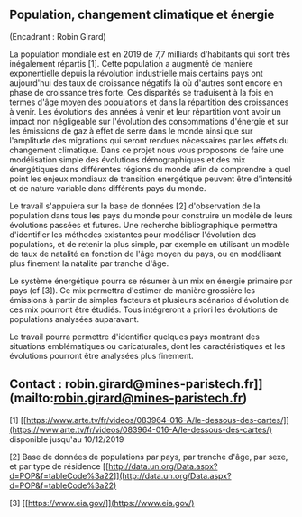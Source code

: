 ## Population, changement climatique et énergie

(Encadrant : Robin Girard)

La population mondiale est en 2019 de 7,7 milliards d'habitants qui sont
très inégalement répartis \[1\]. Cette population a augmenté de manière
exponentielle depuis la révolution industrielle mais certains pays ont
aujourd'hui des taux de croissance négatifs là où d'autres sont encore
en phase de croissance très forte. Ces disparités se traduisent à la
fois en termes d'âge moyen des populations et dans la répartition des
croissances à venir. Les évolutions des années à venir et leur
répartition vont avoir un impact non négligeable sur l'évolution des
consommations d'énergie et sur les émissions de gaz à effet de serre
dans le monde ainsi que sur l'amplitude des migrations qui seront
rendues nécessaires par les effets du changement climatique. Dans ce
projet nous vous proposons de faire une modélisation simple des
évolutions démographiques et des mix énergétiques dans différentes
régions du monde afin de comprendre à quel point les enjeux mondiaux de
transition énergétique peuvent être d'intensité et de nature variable
dans différents pays du monde.

Le travail s'appuiera sur la base de données \[2\] d'observation de la
population dans tous les pays du monde pour construire un modèle de
leurs évolutions passées et futures. Une recherche bibliographique
permettra d'identifier les méthodes existantes pour modéliser
l'évolution des populations, et de retenir la plus simple, par exemple
en utilisant un modèle de taux de natalité en fonction de l'âge moyen du
pays, ou en modélisant plus finement la natalité par tranche d'âge.

Le système énergétique pourra se résumer à un mix en énergie primaire
par pays (cf \[3\]). Ce mix permettra d'estimer de manière grossière les
émissions à partir de simples facteurs et plusieurs scénarios
d'évolution de ces mix pourront être étudiés. Tous intégreront a priori
les évolutions de populations analysées auparavant.

Le travail pourra permettre d'identifier quelques pays montrant des
situations emblématiques ou caricaturales, dont les caractéristiques et
les évolutions pourront être analysées plus finement.

## Contact : robin.girard\@mines-paristech.fr]](mailto:robin.girard@mines-paristech.fr)

\[1\]
[[https://www.arte.tv/fr/videos/083964-016-A/le-dessous-des-cartes/]](https://www.arte.tv/fr/videos/083964-016-A/le-dessous-des-cartes/)
disponible jusqu'au 10/12/2019

\[2\] Base de données de populations par pays, par tranche d'âge, par
sexe, et par type de résidence
[[http://data.un.org/Data.aspx?d=POP&f=tableCode%3a22]](http://data.un.org/Data.aspx?d=POP&f=tableCode%3a22)

\[3\] [[https://www.eia.gov/]](https://www.eia.gov/)

